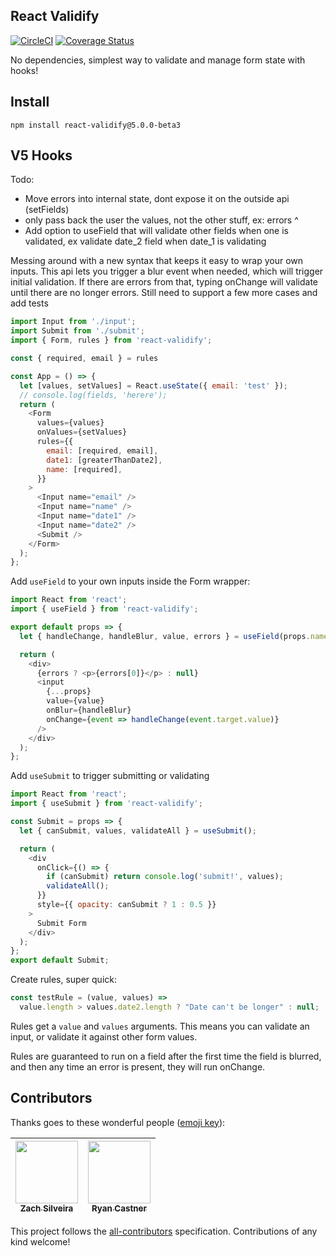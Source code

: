 ## React Validify

[![CircleCI](https://circleci.com/gh/navjobs/validify.svg?style=svg)](https://circleci.com/gh/navjobs/validify)
[![Coverage Status](https://coveralls.io/repos/github/navjobs/validify/badge.svg?branch=master)](https://coveralls.io/github/navjobs/validify?branch=master)

No dependencies, simplest way to validate and manage form state with hooks!

## Install

```
npm install react-validify@5.0.0-beta3
```

## V5 Hooks

Todo:
- Move errors into internal state, dont expose it on the outside api (setFields)
- only pass back the user the values, not the other stuff, ex: errors ^
- Add option to useField that will validate other fields when one is validated, ex validate date_2 field when date_1 is validating

Messing around with a new syntax that keeps it easy to wrap your own inputs. This api lets you trigger a blur event when needed, which will trigger initial validation. If there are errors from that, typing onChange will validate until there are no longer errors. Still need to support a few more cases and add tests

```js
import Input from './input';
import Submit from './submit';
import { Form, rules } from 'react-validify';

const { required, email } = rules

const App = () => {
  let [values, setValues] = React.useState({ email: 'test' });
  // console.log(fields, 'herere');
  return (
    <Form
      values={values}
      onValues={setValues}
      rules={{
        email: [required, email],
        date1: [greaterThanDate2],
        name: [required],
      }}
    >
      <Input name="email" />
      <Input name="name" />
      <Input name="date1" />
      <Input name="date2" />
      <Submit />
    </Form>
  );
};
```

Add `useField` to your own inputs inside the Form wrapper:

```js
import React from 'react';
import { useField } from 'react-validify';

export default props => {
  let { handleChange, handleBlur, value, errors } = useField(props.name);

  return (
    <div>
      {errors ? <p>{errors[0]}</p> : null}
      <input
        {...props}
        value={value}
        onBlur={handleBlur}
        onChange={event => handleChange(event.target.value)}
      />
    </div>
  );
};

```

Add `useSubmit` to trigger submitting or validating

```js
import React from 'react';
import { useSubmit } from 'react-validify';

const Submit = props => {
  let { canSubmit, values, validateAll } = useSubmit();

  return (
    <div
      onClick={() => {
        if (canSubmit) return console.log('submit!', values);
        validateAll();
      }}
      style={{ opacity: canSubmit ? 1 : 0.5 }}
    >
      Submit Form
    </div>
  );
};
export default Submit;
```

Create rules, super quick:

```js
const testRule = (value, values) =>
  value.length > values.date2.length ? "Date can't be longer" : null;
```

Rules get a `value` and `values` arguments. This means you can validate an input, or validate it against other form values.

Rules are guaranteed to run on a field after the first time the field is blurred, and then any time an error is present, they will run onChange.

## Contributors

Thanks goes to these wonderful people ([emoji key](https://github.com/kentcdodds/all-contributors#emoji-key)):

<!-- ALL-CONTRIBUTORS-LIST:START - Do not remove or modify this section -->

| [<img src="https://avatars0.githubusercontent.com/u/449136?v=4" width="100px;"/><br /><sub>Zach Silveira</sub>](https://zach.codes)<br /> | [<img src="https://avatars1.githubusercontent.com/u/2430381?v=4" width="100px;"/><br /><sub>Ryan Castner</sub>](http://audiolion.github.io)<br /> |
| :---------------------------------------------------------------------------------------------------------------------------------------: | :-----------------------------------------------------------------------------------------------------------------------------------------------: |


<!-- ALL-CONTRIBUTORS-LIST:END -->

This project follows the [all-contributors](https://github.com/kentcdodds/all-contributors) specification. Contributions of any kind welcome!
